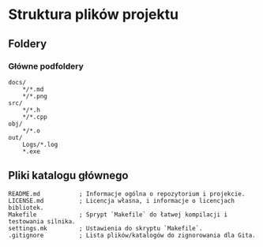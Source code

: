 
Struktura plików projektu
=========================



Foldery
-------

### Główne podfoldery

```
docs/
	*/*.md
	*/*.png
src/
	*/*.h		
	*/*.cpp
obj/
	*/*.o
out/
	Logs/*.log
	*.exe
```



Pliki katalogu głównego
-----------------------

```
README.md			; Informacje ogólna o repozytorium i projekcie.
LICENSE.md			; Licencja własna, i informacje o licencjach bibliotek.
Makefile			; Sprypt `Makefile` do łatwej kompilacji i testowania silnika.
settings.mk			; Ustawienia do skryptu `Makefile`.
.gitignore			; Lista plików/katalogów do zignorowania dla Gita.
```
